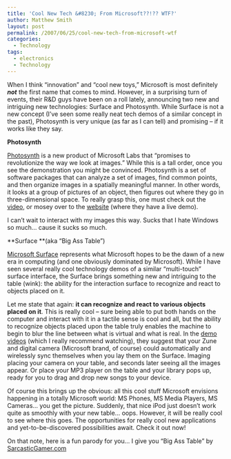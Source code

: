 ```yaml
---
title: 'Cool New Tech &#8230; From Microsoft??!?? WTF?'
author: Matthew Smith
layout: post
permalink: /2007/06/25/cool-new-tech-from-microsoft-wtf
categories:
  - Technology
tags:
  - electronics
  - Technology
---
```

When I think &#8220;innovation&#8221; and &#8220;cool new toys,&#8221; Microsoft is most definitely ***not*** the first name that comes to mind. However, in a surprising turn of events, their R&D guys have been on a roll lately, announcing two new and intriguing new technologies: Surface and Photosynth. While Surface is not a new concept (I&#8217;ve seen some really neat tech demos of a similar concept in the past), Photosynth is very unique (as far as I can tell) and promising &#8211; if it works like they say.

<!--more-->

**Photosynth**

[Photosynth][1] is a new product of Microsoft Labs that &#8220;promises to revolutionize the way we look at images.&#8221; While this is a tall order, once you see the demonstration you might be convinced. Photosynth is a set of software packages that can analyze a set of images, find common points, and then organize images in a spatially meaningful manner. In other words, it looks at a group of pictures of an object, then figures out where they go in three-dimensional space. To really grasp this, one must check out the [video][2], or mosey over to the [website][1] (where they have a live demo).

I can&#8217;t wait to interact with my images this way. Sucks that I hate Windows so much&#8230; cause it sucks so much.

**Surface **(aka &#8220;Big Ass Table&#8221;)

[Microsoft Surface][3] represents what Microsoft hopes to be the dawn of a new era in computing (and one obviously dominated by Microsoft). While I have seen several really cool technology demos of a similar &#8220;multi-touch&#8221; surface interface, the Surface brings something new and intriguing to the table (wink): the ability for the interaction surface to recognize and react to objects placed on it.

Let me state that again: **it can recognize and react to various objects placed on it**. This is really cool &#8211; sure being able to put both hands on the computer and interact with it in a tactile sense is cool and all, but the ability to recognize objects placed upon the table truly enables the machine to begin to blur the line between what is virtual and what is real. In the [demo videos][3] (which I really recommend watching), they suggest that your Zune and digital camera (Microsoft brand, of course) could automatically and wirelessly sync themselves when you lay them on the Surface. Imaging placing your camera on your table, and seconds later seeing all the images appear. Or place your MP3 player on the table and your library pops up, ready for you to drag and drop new songs to your device.

Of course this brings up the obvious: all this cool stuff Microsoft envisions happening in a totally Microsoft world: MS Phones, MS Media Players, MS Cameras&#8230; you get the picture. Suddenly, that nice iPod just doesn&#8217;t work quite as smoothly with your new table&#8230; oops. However, it will be really cool to see where this goes. The opportunities for really cool new applications and yet-to-be-discovered possibilities await. Check it out now!

On that note, here is a fun parody for you&#8230; I give you &#8220;Big Ass Table&#8221; by [SarcasticGamer.com][4]

 [1]: http://labs.live.com/photosynth/
 [2]: http://www.shoutwire.com/viewstory/72420/Microsoft_Shows_Off_Ridiculous_Image_Technology_Video_
 [3]: http://microsoft.com/surface/
 [4]: http://sarcasticgamer.com